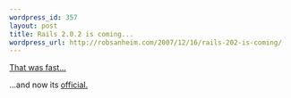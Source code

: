 ```yaml
--- 
wordpress_id: 357
layout: post
title: Rails 2.0.2 is coming...
wordpress_url: http://robsanheim.com/2007/12/16/rails-202-is-coming/
---
```

<a href="http://dev.rubyonrails.org/changeset/8430">That was fast...</a>

...and now its <a href="http://weblog.rubyonrails.com/2007/12/17/rails-2-0-2-some-new-defaults-and-a-few-fixes">official.</a>

